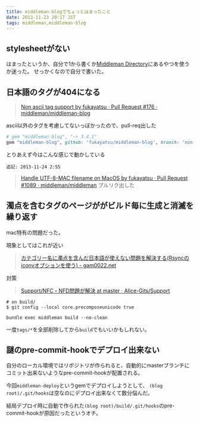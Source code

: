 ```yaml
---
title: middleman-blogでちょっとはまったこと
date: 2013-11-23 20:17 JST
tags: middleman,middleman-blog
---
```


## stylesheetがない
はまったというか、自分で1から書くか[Middleman Directory](http://directory.middlemanapp.com/#/templates/all)にあるやつを使うか迷った。
せっかくなので自分で書いた。

## 日本語のタグが404になる
> [Non ascii tag support by fukayatsu · Pull Request #176 · middleman/middleman-blog](https://github.com/middleman/middleman-blog/pull/176)

ascii以外のタグを考慮してないっぽかったので、pull-req出した


```ruby
# gem "middleman-blog", "~> 3.4.1"
gem "middleman-blog", github: 'fukayatsu/middleman-blog', branch: 'non-ascii-tag'
```
とりあえず今はこんな感じで動かしている

`追記: 2013-11-24 2:55`

> [Handle UTF-8-MAC filename on MacOS by fukayatsu · Pull Request #1089 · middleman/middleman](https://github.com/middleman/middleman/pull/1089)
プルリク出した

## 濁点を含むタグのページががビルド毎に生成と消滅を繰り返す
mac特有の問題だった。

現象としてはこれが近い
> [カテゴリー名に濁点を含んだ日本語が使えない問題を解決する(Rsyncのiconvオプションを使う) - gam0022.net](http://gam0022.net/blog/2012/08/11/use-rsync-iconv-option/)

対策
> [Support/NFC・NFD問題が解決 at master · Alice-Gits/Support](https://github.com/Alice-Gits/Support/tree/master/NFC%E3%83%BBNFD%E5%95%8F%E9%A1%8C%E3%81%8B%E3%82%99%E8%A7%A3%E6%B1%BA)

```
# on build/
$ git config --local core.precomposeunicode true
```

`bundle exec middleman build --no-clean`

一度`tags/*`を全部削除してから`build`でもいいかもしれない。

## 謎のpre-commit-hookでデプロイ出来ない
自分のローカル環境ではリポジトリが作られると、自動的にmasterブランチにコミット出来ないようなpre-commit-hookが配置される。

今回`middleman-deploy`というgemでデプロイしようとして、
`(blog root)/.git/hooks`は空なのにデプロイ出来なくて数分悩んだ。

結局デプロイ時に自動で作られた`(blog root)/build/.git/hooks`のpre-commit-hookが原因だったというオチ。
